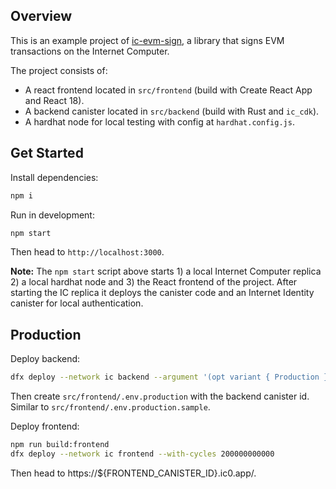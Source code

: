 ## Overview

This is an example project of [ic-evm-sign](https://github.com/nikolas-con/ic-evm-sign), a library that signs EVM transactions on the Internet Computer. 

The project consists of:
- A react frontend located in `src/frontend` (build with Create React App and React 18).
- A backend canister located in `src/backend` (build with Rust and `ic_cdk`).
- A hardhat node for local testing with config at `hardhat.config.js`.

## Get Started

Install dependencies:
```sh
npm i
```

Run in development:
```sh
npm start
```

Then head to `http://localhost:3000`.

**Note:** The `npm start` script above starts 1) a local Internet Computer replica 2) a local hardhat node and 3) the React frontend of the project. After starting the IC replica it deploys the canister code and an Internet Identity canister for local authentication.

## Production

Deploy backend:
```sh
dfx deploy --network ic backend --argument '(opt variant { Production } )' --with-cycles 200000000000
```

Then create `src/frontend/.env.production` with the backend canister id. Similar to `src/frontend/.env.production.sample`.

Deploy frontend:
```sh
npm run build:frontend
dfx deploy --network ic frontend --with-cycles 200000000000
```

Then head to https://${FRONTEND_CANISTER_ID}.ic0.app/.

